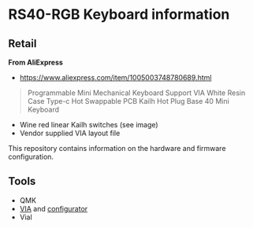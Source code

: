 # RS40-RGB Keyboard information

## Retail

**From AliExpress**

- https://www.aliexpress.com/item/1005003748780689.html

> Programmable Mini Mechanical Keyboard Support VIA White Resin Case Type-c Hot Swappable PCB Kailh Hot Plug Base 40 Mini Keyboard

- Wine red linear Kailh switches (see image)
- Vendor supplied VIA layout file

This repository contains information on the hardware and firmware configuration.

## Tools

- QMK
- [VIA](https://www.caniusevia.com/) and [configurator](https://usevia.app/#/)
- Vial

